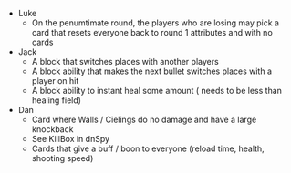 * Luke
    * On the penumtimate round, the players who are losing may pick a card that resets everyone back to round 1 attributes and with no cards
* Jack
    * A block that switches places with another players
    * A block ability that makes the next bullet switches places with a player on hit
    * A block ability to instant heal some amount ( needs to be less than healing field)
* Dan
    * Card where Walls / Cielings do no damage and have a large knockback
    * See KillBox in dnSpy
    * Cards that give a buff / boon to everyone (reload time, health, shooting speed)
